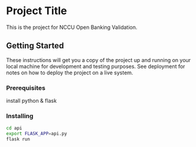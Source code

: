# Project Title

This is the project for NCCU Open Banking Validation.

## Getting Started

These instructions will get you a copy of the project up and running on your local machine for development and testing purposes. See deployment for notes on how to deploy the project on a live system.

### Prerequisites

install python & flask

### Installing

```bash
cd api
export FLASK_APP=api.py  
flask run
```
